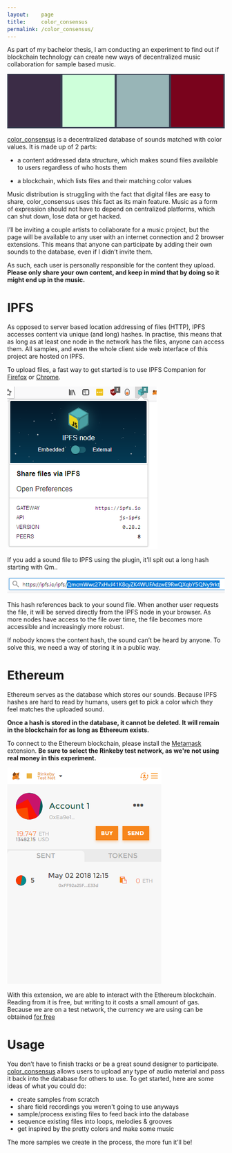 ```yaml
---
layout:    page
title:     color_consensus
permalink: /color_consensus/
---
```


As part of my bachelor thesis, I am conducting an experiment to find out if blockchain technology can create new ways of decentralized music collaboration for sample based music.

![](/images/color_consensus/colors.png)

[color_consensus](http://colorconsensus.xyz) is a decentralized database of sounds matched with color values. It is made up of 2 parts:

- a content addressed data structure, which makes sound files available to users regardless of who hosts them

- a blockchain, which lists files and their matching color values

Music distribution is struggling with the fact that digital files are easy to share, color_consensus uses this fact as its main feature. Music as a form of expression should not have to depend on centralized platforms, which can shut down, lose data or get hacked.

I’ll be inviting a couple artists to collaborate for a music project, but the page will be available to any user with an internet connection and 2 browser extensions. This means that anyone can participate by adding their own sounds to the database, even if I didn’t invite them.

As such, each user is personally responsible for the content they upload.
__Please only share your own content, and keep in mind that by doing so it might end up in the music.__

# IPFS
As opposed to server based location addressing of files (HTTP), IPFS accesses content via unique (and long) hashes.
In practise, this means that as long as at least one node in the network has the files, anyone can access them. All samples, and even the whole client side web interface of this project are hosted on IPFS.

To upload files, a fast way to get started is to use IPFS Companion for [Firefox](https://addons.mozilla.org/en-US/firefox/addon/ipfs-companion/) or [Chrome](https://chrome.google.com/webstore/detail/ipfs-companion/nibjojkomfdiaoajekhjakgkdhaomnch).

![](/images/color_consensus/ipfs_companion_embedded.png)

If you add a sound file to IPFS using the plugin, it'll spit out a long hash starting with Qm..

![](/images/color_consensus/ipfs_hash.png)

This hash references back to your sound file. When another user requests the file, it will be served directly from the IPFS node in your browser. As more nodes have access to the file over time, the file becomes more accessible and increasingly more robust.

If nobody knows the content hash, the sound can’t be heard by anyone. To solve this, we need a way of storing it in a public way.

# Ethereum

Ethereum serves as the database which stores our sounds. Because IPFS hashes are hard to read by humans, users get to pick a color which they feel matches the uploaded sound.

__Once a hash is stored in the database, it cannot be deleted. It will remain in the blockchain for as long as Ethereum exists.__

To connect to the Ethereum blockchain, please install the [Metamask](https://metamask.io/) extension. __Be sure to select the Rinkeby test network, as we're not using real money in this experiment.__

![](/images/color_consensus/metamask.png)

With this extension, we are able to interact with the Ethereum blockchain. Reading from it is free, but writing to it costs a small amount of gas. Because we are on a test network, the currency we are using can be obtained [for free](https://faucet.rinkeby.io/)

# Usage

You don’t have to finish tracks or be a great sound designer to participate. [color_consensus](http://colorconsensus.xyz) allows users to upload any type of audio material and pass it back into the database for others to use.
To get started, here are some ideas of what you could do:

- create samples from scratch
- share field recordings you weren't going to use anyways
- sample/process existing files to feed back into the database
- sequence existing files into loops, melodies & grooves
- get inspired by the pretty colors and make some music

The more samples we create in the process, the more fun it’ll be!
